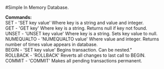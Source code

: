 #Simple In Memory Database. 


<strong>Commands:</strong><br>
  SET - 'SET key value' Where key is a string and value and integer.<br>
  GET - 'GET key' Where key is a string. Returns null if key not found.<br>
  UNSET - 'UNSET key value' Where key is a string. Sets key value to null.<br>
  NUMEQUALTO - 'NUMEQUALTO value' Where value and integer. Returns number of times value appears in database.<br>
  BEGIN - 'SET key value' Begins transaction. Can be nested."<br>
  ROLLBACK - 'ROLLBACK' Reverts all changes to last call to BEGIN.<br>
  COMMIT - 'COMMIT' Makes all pending transactions permanent.<br>
